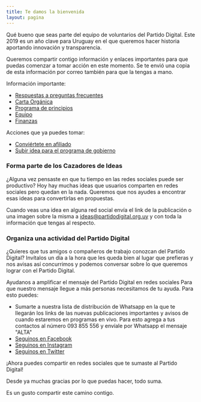 ```yaml
---
title: Te damos la bienvenida
layout: pagina
---
```


Qué bueno que seas parte del equipo de voluntarios del Partido Digital. Este 2019 es un año clave para Uruguay en el que queremos hacer historia aportando innovación y transparencia.

Queremos compartir contigo información y enlaces importantes para que puedas comenzar a tomar acción en este momento. Se te envió una copia de esta información por correo también para que la tengas a mano.

Información importante:
 - [Respuestas a preguntas frecuentes](https://partidodigital.org.uy/#preguntas)
 - [Carta Orgánica](https://partidodigital.org.uy/documentos/carta-organica)
 - [Programa de principios](https://partidodigital.org.uy/documentos/programa-de-principios)
 - [Equipo](https://partidodigital.org.uy/equipo)
 - [Finanzas](https://partidodigital.org.uy/finanzas)

Acciones que ya puedes tomar:
 - [Conviértete en afiliado](https://partidodigital.org.uy/afiliaciones)
 - [Subir idea para el programa de gobierno](https://digo.mivoz.uy/new-topic?category=general&title=Escribe+un+t%C3%ADtulo+aqu%C3%AD+y+selecciona+la+categor%C3%ADa+que+mejor+aplica+para+tu+idea)

### Forma parte de los Cazadores de Ideas
¿Alguna vez pensaste en que tu tiempo en las redes sociales puede ser productivo? Hoy hay muchas ideas que usuarios comparten en redes sociales pero quedan en la nada. Queremos que nos ayudes a encontrar esas ideas para convertirlas en propuestas.

Cuando veas una idea en alguna red social envía el link de la publicación o una imagen sobre la misma a [ideas@partidodigital.org.uy](mailto:ideas@partidodigital.org.uy) y con toda la información que tengas al respecto.

### Organiza una actividad del Partido Digital
¿Quieres que tus amigos o compañeros de trabajo conozcan del Partido Digital? Invítalos un día a la hora que les queda bien al lugar que prefieras y nos avisas así concurrimos y podemos conversar sobre lo que queremos lograr con el Partido Digital.

Ayudanos a amplificar el mensaje del Partido Digital en redes sociales
Para que nuestro mensaje llegue a más personas necesitamos de tu ayuda. Para esto puedes:

 - Sumarte a nuestra lista de distribución de Whatsapp en la que te llegarán los links de las nuevas publicaciones importantes y avisos de cuando estaremos en programas en vivo. Para esto agrega a tus contactos al número 093 855 556 y envíale por Whatsapp el mensaje "ALTA"
 - [Seguinos en Facebook](https://facebook.com/PDigitalUY)
 - [Seguinos en Instagram](https://instagram.com/PDigitalUY)
 - [Seguinos en Twitter](https://twitter.com/PDigitalUY)

¡Ahora puedes compartir en redes sociales que te sumaste al Partido Digital!

Desde ya muchas gracias por lo que puedas hacer, todo suma.

Es un gusto compartir este camino contigo.